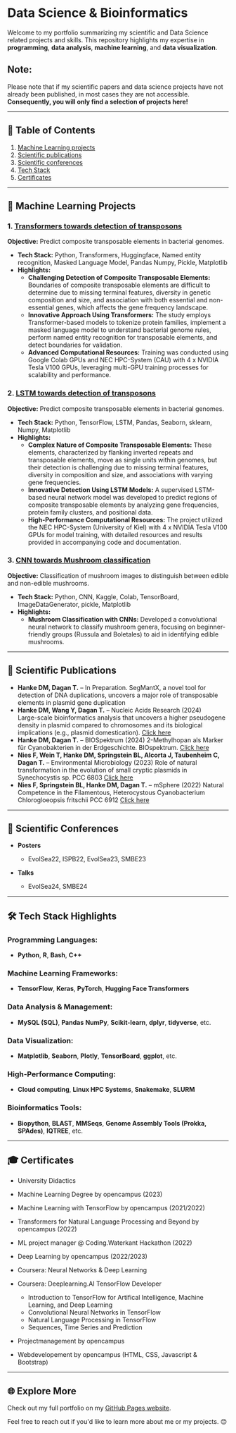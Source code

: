 # Data Science & Bioinformatics
Welcome to my portfolio summarizing my scientific and Data Science related projects and skills. This repository highlights my expertise in **programming**, **data analysis**, **machine learning**, and **data visualization**.

## Note:
Please note that if my scientific papers and data science projects have not already been published, in most cases they are not accessible.
**Consequently, you will only find a selection of projects here!**

---

## 📑 Table of Contents
1. [Machine Learning projects](#-Machine-Learning-projects)
2. [Scientific publications](#-Scientific-publications)
3. [Scientific conferences](#-Scientific-conferences)
4. [Tech Stack](#-Tech-Stack)
5. [Certificates](#-Certificates)

---

## 🚀 Machine Learning Projects

### 1. [Transformers towards detection of transposons](https://github.com/DMH-biodatasci/Transformers-towards-detection-of-Transposons)
**Objective:** Predict composite transposable elements in bacterial genomes.  
- **Tech Stack:** Python, Transformers, Huggingface, Named entity recognition, Masked Language Model, Pandas Numpy, Pickle, Matplotlib  
- **Highlights:**
  - **Challenging Detection of Composite Transposable Elements:** Boundaries of composite transposable elements are difficult to determine due to missing terminal features, diversity in genetic composition and size, and association with both essential and non-essential genes, which affects the gene frequency landscape.
  - **Innovative Approach Using Transformers:** The study employs Transformer-based models to tokenize protein families, implement a masked language model to understand bacterial genome rules, perform named entity recognition for transposable elements, and detect boundaries for validation.
  - **Advanced Computational Resources:** Training was conducted using Google Colab GPUs and NEC HPC-System (CAU) with 4 x NVIDIA Tesla V100 GPUs, leveraging multi-GPU training processes for scalability and performance.

### 2. [LSTM towards detection of transposons](https://github.com/DMH-biodatasci/LSTM-towards-detection-of-transposons)
**Objective:** Predict composite transposable elements in bacterial genomes.  
- **Tech Stack:** Python, TensorFlow, LSTM, Pandas, Seaborn, sklearn, Numpy, Matplotlib  
- **Highlights:**
  - **Complex Nature of Composite Transposable Elements:** These elements, characterized by flanking inverted repeats and transposable elements, move as single units within genomes, but their detection is challenging due to missing terminal features, diversity in composition and size, and associations with varying gene frequencies.
  - **Innovative Detection Using LSTM Models:** A supervised LSTM-based neural network model was developed to predict regions of composite transposable elements by analyzing gene frequencies, protein family clusters, and positional data.
  - **High-Performance Computational Resources:** The project utilized the NEC HPC-System (University of Kiel) with 4 x NVIDIA Tesla V100 GPUs for model training, with detailed resources and results provided in accompanying code and documentation.

### 3. [CNN towards Mushroom classification](https://github.com/DMH-biodatasci/CNN-towards-Mushroom-classification)
**Objective:** Classification of mushroom images to distinguish between edible and non-edible mushrooms.  
- **Tech Stack:** Python, CNN, Kaggle, Colab, TensorBoard, ImageDataGenerator, pickle, Matplotlib  
- **Highlights:**
  - **Mushroom Classification with CNNs:** Developed a convolutional neural network to classify mushroom genera, focusing on beginner-friendly groups (Russula and Boletales) to aid in identifying edible mushrooms.

---

## 📰 Scientific Publications
- **Hanke DM, Dagan T.** – In Preparation.
  SegMantX, a novel tool for detection of DNA duplications, uncovers a major role of transposable elements in plasmid gene duplication
- **Hanke DM, Wang Y, Dagan T.** – Nucleic Acids Research (2024)  
  Large-scale bioinformatics analysis that uncovers a higher pseudogene density in plasmid compared to chromosomes and its biological implications (e.g., plasmid domestication).
  [Click here](https://academic.oup.com/nar/article/52/12/7049/7684600#)
- **Hanke DM, Dagan T.** – BIOSpektrum (2024)
  2-Methylhopan als Marker für Cyanobakterien in der Erdgeschichte. BIOspektrum.
  [Click here](https://link.springer.com/epdf/10.1007/s12268-024-2096-y?sharing_token=bwZPJVNilvu3xwLIOibiTPe4RwlQNchNByi7wbcMAY5FxHFAMFZoz5Vh7z5w4VAKlV-ZwYQ72duVYou1g50V0XxAd3Q0bALDzYLogypABXGoFTTkU0YJd0Ki6IEKaf9drquN9LusytlNcrjXrz8Dalk-aWQf5W-f2TOJDp96BTI%3D) 
- **Nies F, Wein T, Hanke DM, Springstein BL, Alcorta J, Taubenheim C, Dagan T.** – Environmental Microbiology (2023)
  Role of natural transformation in the evolution of small cryptic plasmids in Synechocystis sp. PCC 6803
  [Click here](https://enviromicro-journals.onlinelibrary.wiley.com/doi/10.1111/1758-2229.13203)
- **Nies F, Springstein BL, Hanke DM, Dagan T.** – mSphere (2022)
  Natural Competence in the Filamentous, Heterocystous Cyanobacterium Chlorogloeopsis fritschii PCC 6912
  [Click here](https://enviromicro-journals.onlinelibrary.wiley.com/doi/10.1111/1758-2229.13203)  
  

---

## 📰 Scientific Conferences
- **Posters**
  - EvolSea22, ISPB22, EvolSea23, SMBE23

- **Talks**
  - EvolSea24, SMBE24

---

## 🛠️ Tech Stack Highlights
### **Programming Languages:**
- **Python**, **R**, **Bash**, **C++**

### **Machine Learning Frameworks:**
- **TensorFlow**, **Keras**, **PyTorch**, **Hugging Face Transformers**

### **Data Analysis & Management:**
- **MySQL (SQL)**, **Pandas** **NumPy**, **Scikit-learn**, **dplyr**, **tidyverse**, etc.

### **Data Visualization:**
- **Matplotlib**, **Seaborn**, **Plotly**, **TensorBoard**, **ggplot**, etc.

### **High-Performance Computing:**
- **Cloud computing**, **Linux HPC Systems**, **Snakemake**, **SLURM**

### **Bioinformatics Tools:**
- **Biopython**, **BLAST**, **MMSeqs**, **Genome Assembly Tools (Prokka, SPAdes)**, **IQTREE**, etc.

---

## 🎓 Certificates
- University Didactics
  
- Machine Learning Degree by opencampus (2023)

- Machine Learning with TensorFlow by opencampus (2021/2022)

- Transformers for Natural Language Processing and Beyond by opencampus (2022)

- ML project manager @ Coding.Waterkant Hackathon (2022)

- Deep Learning by opencampus (2022/2023)

- Coursera: Neural Networks & Deep Learning

- Coursera: Deeplearning.AI TensorFlow Developer
  - Introduction to TensorFlow for Artifical Intelligence, Machine Learning, and Deep Learning
  - Convolutional Neural Networks in TensorFlow
  - Natural Language Processing in TensorFlow
  - Sequences, Time Series and Prediction

- Projectmanagement by opencampus

- Webdevelopement by opencampus (HTML, CSS, Javascript & Bootstrap)


---

## 🌐 Explore More
Check out my full portfolio on my [GitHub Pages website](https://dmh-biodatasci.github.io/Portfolio-Dustin-Martin-Hanke/).

Feel free to reach out if you'd like to learn more about me or my projects. 😊
